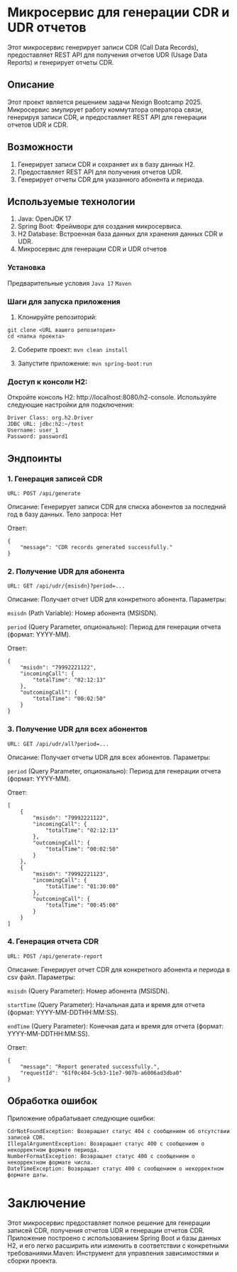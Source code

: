 # Микросервис для генерации CDR и UDR отчетов

Этот микросервис генерирует записи CDR (Call Data Records), предоставляет REST API для получения отчетов UDR (Usage Data Reports) и генерирует отчеты CDR.

## Описание
Этот проект является решением задачи Nexign Bootcamp 2025. Микросервис эмулирует работу коммутатора оператора связи, генерируя записи CDR, и предоставляет REST API для генерации отчетов UDR и CDR.

## Возможности
1) Генерирует записи CDR и сохраняет их в базу данных H2.
2) Предоставляет REST API для получения отчетов UDR.
3) Генерирует отчеты CDR для указанного абонента и периода.

## Используемые технологии
1) Java: OpenJDK 17
2) Spring Boot: Фреймворк для создания микросервиса.
3) H2 Database: Встроенная база данных для хранения данных CDR и UDR.
4) Микросервис для генерации CDR и UDR отчетов

### Установка
Предварительные условия
```Java 17```
```Maven```

### Шаги для запуска приложения
1) Клонируйте репозиторий:
```
git clone <URL вашего репозитория>
cd <папка проекта>
```
2) Соберите проект:
   ```mvn clean install```

3) Запустите приложение:
   ```mvn spring-boot:run```
   
### Доступ к консоли H2:
Откройте консоль H2: http://localhost:8080/h2-console.
Используйте следующие настройки для подключения:
```
Driver Class: org.h2.Driver
JDBC URL: jdbc:h2:~/test
Username: user_1
Password: password1
```
## Эндпоинты
### 1. Генерация записей CDR
```URL: POST /api/generate```

Описание: Генерирует записи CDR для списка абонентов за последний год в базу данных.
Тело запроса: Нет

Ответ:
    
    {
        "message": "CDR records generated successfully."
    }

### 2. Получение UDR для абонента

```URL: GET /api/udr/{msisdn}?period=...```

Описание: Получает отчет UDR для конкретного абонента.
Параметры:

```msisdn``` (Path Variable): Номер абонента (MSISDN).

```period``` (Query Parameter, опционально): Период для генерации отчета (формат: YYYY-MM).

Ответ:

    {
        "msisdn": "79992221122",
        "incomingCall": {
            "totalTime": "02:12:13"
        },
        "outcomingCall": {
            "totalTime": "00:02:50"
        }
    }

### 3. Получение UDR для всех абонентов

```URL: GET /api/udr/all?period=...```

Описание: Получает отчеты UDR для всех абонентов.
Параметры:

```period``` (Query Parameter, опционально): Период для генерации отчета (формат: YYYY-MM).

Ответ:

    [
        {
            "msisdn": "79992221122",
            "incomingCall": {
                "totalTime": "02:12:13"
            },
            "outcomingCall": {
                "totalTime": "00:02:50"
            }
        },
        {
            "msisdn": "79992221123",
            "incomingCall": {
                "totalTime": "01:30:00"
            },
            "outcomingCall": {
                "totalTime": "00:45:00"
            }
        }
    ]

### 4. Генерация отчета CDR

```URL: POST /api/generate-report```

Описание: Генерирует отчет CDR для конкретного абонента и периода в csv файл.
Параметры:

```msisdn``` (Query Parameter): Номер абонента (MSISDN).

```startTime``` (Query Parameter): Начальная дата и время для отчета (формат: YYYY-MM-DDTHH:MM:SS).

```endTime``` (Query Parameter): Конечная дата и время для отчета (формат: YYYY-MM-DDTHH:MM:SS).

Ответ:

    {
        "message": "Report generated successfully.",
        "requestId": "61f0c404-5cb3-11e7-907b-a6006ad3dba0"
    }

## Обработка ошибок
Приложение обрабатывает следующие ошибки:

    CdrNotFoundException: Возвращает статус 404 с сообщением об отсутствии записей CDR.
    IllegalArgumentException: Возвращает статус 400 с сообщением о некорректном формате периода.
    NumberFormatException: Возвращает статус 400 с сообщением о некорректном формате числа.
    DateTimeException: Возвращает статус 400 с сообщением о некорректном формате даты.

# Заключение
Этот микросервис предоставляет полное решение для генерации записей CDR, получения отчетов UDR и генерации отчетов CDR. Приложение построено с использованием Spring Boot и базы данных H2, и его легко расширить или изменить в соответствии с конкретными требованиями.Maven: Инструмент для управления зависимостями и сборки проекта.
